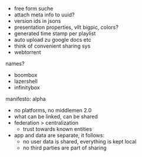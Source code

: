 * free form suche
* attach meta info to uuid?
* version ids in jsons
* presentation properties, vllt bigpic, colors?
* generated time stamp per playlist
* auto upload zu google docs etc
* think of convenient sharing sys
* webtorrent

names?
* boombox
* lazershell
* infinitybox

manifesto: alpha
* no platforms, no middlemen 2.0
* what can be linked, can be shared
* federation > centralization
  * trust towards known entities
* app and data are separate, it follows:
  * no user data is shared, everything is kept local
  * no third parties are part of sharing
